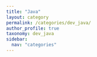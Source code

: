 ```yaml
---
title: "Java"
layout: category
permalink: /categories/dev_java/
author_profile: true
taxonomy: dev_java
sidebar:
  nav: "categories"
---
```

